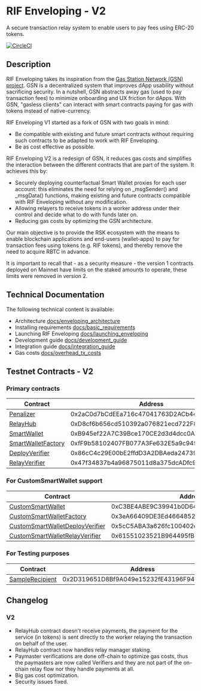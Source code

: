 # RIF Enveloping - V2

A secure transaction relay system to enable users to pay fees using ERC-20 tokens.

[![CircleCI](https://circleci.com/gh/rsksmart/enveloping/tree/master.svg?style=shield)](https://circleci.com/gh/rsksmart/enveloping/tree/master)
## Description

RIF Enveloping takes its inspiration from the [Gas Station Network (GSN) project](https://github.com/opengsn/gsn). GSN is a decentralized system that improves dApp usability without sacrificing security. In a nutshell, GSN abstracts away gas (used to pay transaction fees) to minimize onboarding and UX friction for dApps. With GSN, "gasless clients" can interact with smart contracts paying for gas with tokens instead of native-currency.

RIF Enveloping V1 started as a fork of GSN with two goals in mind:

- Be compatible with existing and future smart contracts without requiring such contracts to be adapted to work with RIF Enveloping.
- Be as cost effective as possible.

RIF Enveloping V2 is a redesign of GSN, it reduces gas costs and simplifies the interaction between the different contracts that are part of the system. It achieves this by:

- Securely deploying counterfactual Smart Wallet proxies for each user account: this eliminates the need for relying on _msgSender() and _msgData() functions, making existing and future contracts compatible with RIF Enveloping without any modification.
- Allowing relayers to receive tokens in a worker address under their control and decide what to do with funds later on.
- Reducing gas costs by optimizing the GSN architecture.

Our main objective is to provide the RSK ecosystem with the means to enable blockchain applications and end-users (wallet-apps) to pay for transaction fees using tokens (e.g. RIF tokens), and thereby remove the need to acquire RBTC in advance.

It is important to recall that - as a security measure - the version 1 contracts deployed on Mainnet have limits on the staked amounts to operate, these limits were removed in version 2.

## Technical Documentation

The following technical content is available:

- Architecture [docs/enveloping_architecture](docs/enveloping_architecture.md)
- Installing requirements [docs/basic_requirements](docs/basic_requirements.md)
- Launching RIF Enveloping [docs/launching_enveloping](docs/launching_enveloping.md)
- Development guide [docs/development_guide](docs/development_guide.md)
- Integration guide [docs/integration_guide](docs/integration_guide.md)
- Gas costs [docs/overhead_tx_costs](docs/overhead_tx_costs.md)


## Testnet Contracts - V2

### Primary contracts

| Contract          | Address                                    |
|-------------------|--------------------------------------------|
| [Penalizer][1]       | 0x2aC0d7bCdEEa716c47041763D2ACb44544C1F072 |
| [RelayHub][2]        | 0xD8cf6b656cd510392a076821ecd722F80E06734F |
| [SmartWallet][3]     | 0xB945ef22A7C39Bce170CE2d3d4dcc0Ae12349241 |
| [SmartWalletFactory][4]    | 0xfF9b58102407FB077A3Fe632E5a9c94554C6dFf4 |
| [DeployVerifier][5] | 0x86cC4c29E00bE2ffdD3A2DBAeda247391d98585A |
| [RelayVerifier][6]  | 0x47f34837b4a96875011d8a375dcADfc9ea18Fa75 |

### For CustomSmartWallet support

| Contract          | Address                                    |
|-------------------|--------------------------------------------|
| [CustomSmartWallet][7]     | 0xC3BE4ABE9C39941b0D647F78df611007bC99F410 |
| [CustomSmartWalletFactory][8]    | 0x3eA66409DE3Ed4664852a0Ef0570bf933a24f486 |
| [CustomSmartWalletDeployVerifier][9] | 0x5cC5ABA3a626fc100402e919aEC9829b29E4c8da |
| [CustomSmartWalletRelayVerifier][10] | 0x61551023521B964495fB19FA433eED9EFE8A913c |


### For Testing purposes

| Contract          | Address                                    |
|-------------------|--------------------------------------------|
| [SampleRecipient][11]   | 0x2D319651D8Bf9A049e15232fE43196F94D3CB13B |

[1]: https://explorer.testnet.rsk.co/address/0x2ac0d7bcdeea716c47041763d2acb44544c1f072
[2]: https://explorer.testnet.rsk.co/address/0xd8cf6b656cd510392a076821ecd722f80e06734f
[3]: https://explorer.testnet.rsk.co/address/0xb945ef22a7c39bce170ce2d3d4dcc0ae12349241
[4]: https://explorer.testnet.rsk.co/address/0xff9b58102407fb077a3fe632e5a9c94554c6dff4
[5]: https://explorer.testnet.rsk.co/address/0x86cc4c29e00be2ffdd3a2dbaeda247391d98585a
[6]: https://explorer.testnet.rsk.co/address/0x47f34837b4a96875011d8a375dcadfc9ea18fa75
[7]: https://explorer.testnet.rsk.co/address/0xc3be4abe9c39941b0d647f78df611007bc99f410
[8]: https://explorer.testnet.rsk.co/address/0x3ea66409de3ed4664852a0ef0570bf933a24f486
[9]: https://explorer.testnet.rsk.co/address/0x5cc5aba3a626fc100402e919aec9829b29e4c8da
[10]: https://explorer.testnet.rsk.co/address/0x61551023521b964495fb19fa433eed9efe8a913c
[11]: https://explorer.testnet.rsk.co/address/0x2d319651d8bf9a049e15232fe43196f94d3cb13b

## Changelog

### V2

* RelayHub contract doesn't receive payments, the payment for the service (in tokens) is sent directly to the worker relaying the transaction on behalf of the user.
* RelayHub contract now handles relay manager staking.
* Paymaster verifications are done off-chain to optimize gas costs, thus the paymasters are now called Verifiers and they are not part of the on-chain relay flow nor they handle payments at all.
* Big gas cost optimization.
* Security issues fixed.
